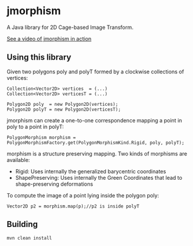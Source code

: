 jmorphism
=======================

A Java library for  2D Cage-based Image Transform.

[See a video of  jmorphism in action](http://www.youtube.com/watch?v=eMu-ePsIh8I)


Using this library
------------------

Given two polygons poly and polyT formed by a clockwise collections of vertices:

    Collection<Vector2D> vertices  = (...)
    Collection<Vector2D> verticesT = (...) 

    Polygon2D poly  = new Polygon2D(vertices);
    Polygon2D polyT = new Polygon2D(verticesT);

jmorphism can create a one-to-one correspondence mapping a point in poly to a point in polyT:

    PolygonMorphism morphism = PolygonMorphismFactory.get(PolygonMorphismKind.Rigid, poly, polyT);

morphism is a structure preserving mapping. Two kinds of morphisms are available:

* Rigid: Uses internally the generalized barycentric coordinates
* ShapePreserving: Uses internally the Green Coordinates that lead to shape-preserving deformations

To compute the image of a point lying inside the polygon poly:

    Vector2D p2 = morphism.map(p);//p2 is inside polyT

Building
--------

    mvn clean install
